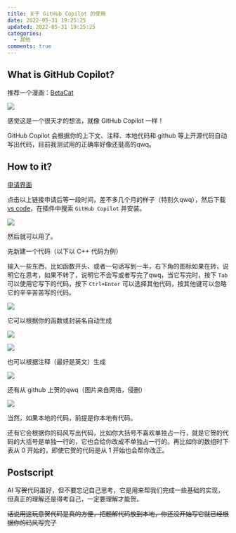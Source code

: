 ```yaml
---
title: 关于 GitHub Copilot 的使用
date: 2022-05-31 19:25:25
updated: 2022-05-31 19:25:25
categories:
  - 其他
comments: true
---
```

## What is GitHub Copilot?

推荐一个漫画：[BetaCat](https://code2048.com/series/betacat)

![](/images/uploads/gitHubcopilot-6.png)

感觉这是一个很天才的想法，就像 GitHub Copilot 一样！

GitHub Copilot 会根据你的上下文、注释、本地代码和 github 等上开源代码自动写出代码，目前我测试用的正确率好像还挺高的qwq。

## How to  it?

[申请界面](https://copilot.github.com/)

点击以上链接申请后等一段时间，差不多几个月的样子（特别久qwq），然后下载 [vs code](https://code.visualstudio.com/)，在插件中搜索 `GitHub Copilot` 并安装。

![](/images/uploads/githubcopilot-1.png)

然后就可以用了。

先新建一个代码（以下以 C++ 代码为例）

输入一些东西，比如函数开头、或者一句话写到一半，右下角的图标如果在转，说明它在思考，如果不转了，说明它不会写或者写完了qwq，当它写完时，按下 `Tab` 可以使用它写下的代码，按下 `Ctrl+Enter` 可以选择其他代码，按其他键可以忽略它的辛辛苦苦写的代码。

![](/images/uploads/githubcopilot-7.png)

它可以根据你的函数或封装名自动生成

![](/images/uploads/githubcopilot-2.png)

![](/images/uploads/githubcopilot-3.png)

也可以根据注释（最好是英文）生成

![](/images/uploads/githubcopilot-4.png)

还有从 github 上贺的qwq（图片来自网络，侵删）

![](/images/uploads/githubcopilot-5.gif)

当然，如果本地的代码，前提是你本地有代码。

还有它会根据你的码风写出代码，比如你大括号不喜欢单独占一行，就是它贺的代码的大括号是单独一行的，它也会给你改成不单独占一行的。再比如你的数组时下表从 $0$ 开始的，即使它贺的代码是从 $1$ 开始也会帮你改正。

## Postscript

AI 写~~贺~~代码虽好，但不要忘记自己思考，它是用来帮我们完成一些基础的实现，但真正的理解还是得考自己，一定要理解才能贺。

~~话说用这玩意贺代码是真的方便，把题解代码放到本地，你还没开始写它就已经根据你的码风写完了~~